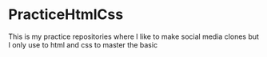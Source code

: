 # PracticeHtmlCss
This is my practice repositories where I like to make social media clones but I only use to html and css to master the basic
